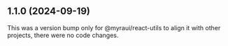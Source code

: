## 1.1.0 (2024-09-19)

This was a version bump only for @myraui/react-utils to align it with other projects, there were no code changes.